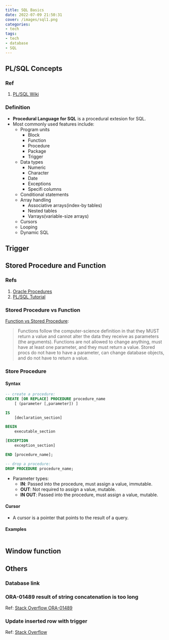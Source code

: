 ```yaml
---
title: SQL Basics
date: 2022-07-09 21:50:31
cover: /images/sql1.png
categories:
- tech
tags:
- tech
- database
- SQL
---
```


## PL/SQL Concepts
### Ref
1. [PL/SQL Wiki](https://en.wikipedia.org/wiki/PL/SQL)

### Definition
- **Procedural Language for SQL** is a procedural extesion for SQL. 
- Most commonly used features include:
  - Program units
    - Block
    - Function
    - Procedure
    - Package
    - Trigger
  - Data types
    - Numeric
    - Character
    - Date
    - Exceptions
    - Specifi columns
  - Conditional statements
  - Array handling
    - Associative arrays(index-by tables)
    - Nested tables
    - Varrays(variable-size arrays)
  - Cursors
  - Looping
  - Dynamic SQL

## Trigger

## Stored Procedure and Function

### Refs
1. [Oracle Procedures](https://www.techonthenet.com/oracle/procedures.php)
2. [PL/SQL Tutorial](https://www.tutorialspoint.com/plsql/index.htm)

### Stored Procedure vs Function
[Function vs Stored Procedure](https://stackoverflow.com/questions/1179758/function-vs-stored-procedure-in-sql-server): 

> Functions follow the computer-science definition in that they MUST return a value and cannot alter the data they receive as parameters (the arguments). Functions are not allowed to change anything, must have at least one parameter, and they must return a value. Stored procs do not have to have a parameter, can change database objects, and do not have to return a value.

### Store Procedure
#### Syntax

``` sql
-- create a procedure:
CREATE [OR REPLACE] PROCEDURE procedure_name
    [ (parameter [,parameter]) ]

IS
    [declaration_section]

BEGIN
    executable_section

[EXCEPTION
    exception_section]

END [procedure_name];

-- drop a procedure:
DROP PROCEDURE procedure_name;
```

- Parameter types:
  - **IN**: Passed into the procedure, must assign a value, immutable.
  - **OUT**: Not required to assign a value, mutable.
  - **IN OUT**: Passed into the procedure, must assign a value, mutable.

#### Cursor
- A cursor is a pointer that points to the result of a query.


#### Examples

``` sql
```

## Window function

## Others

### Database link

### ORA-01489 result of string concatenation is too long
Ref: [Stack Overflow ORA-01489](https://stackoverflow.com/questions/29776035/oracle-ora-01489-result-of-string-concatenation-is-too-long)

### Update inserted row with trigger
Ref: [Stack Overflow](https://stackoverflow.com/questions/45313561/update-inserted-row-with-trigger)